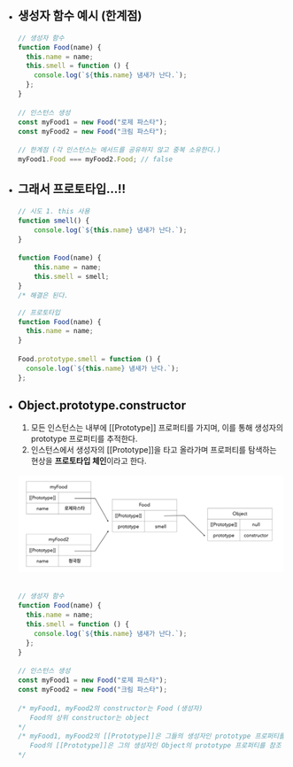 - ## 생성자 함수 예시 (한계점)

  ```javascript
  // 생성자 함수
  function Food(name) {
    this.name = name;
    this.smell = function () {
      console.log(`${this.name} 냄새가 난다.`);
    };
  }

  // 인스턴스 생성
  const myFood1 = new Food("로제 파스타");
  const myFood2 = new Food("크림 파스타");

  // 한계점 (각 인스턴스는 메서드를 공유하지 않고 중복 소유한다.)
  myFood1.Food === myFood2.Food; // false
  ```

- ## 그래서 프로토타입...!!

  ```javascript
  // 시도 1. this 사용
  function smell() {
      console.log(`${this.name} 냄새가 난다.`);
  }

  function Food(name) {
      this.name = name;
      this.smell = smell;
  }
  /* 해결은 된다.

  ```

  ```javascript
  // 프로토타입
  function Food(name) {
    this.name = name;
  }

  Food.prototype.smell = function () {
    console.log(`${this.name} 냄새가 난다.`);
  };
  ```

- ## Object.prototype.constructor

  1. 모든 인스턴스는 내부에 [[Prototype]] 프로퍼티를 가지며, 이를 통해 생성자의 prototype 프로퍼티를 추적한다.
  2. 인스턴스에서 생성자의 [[Prototype]]을 타고 올라가며 프로퍼티를 탐색하는 현상을 **프로토타입 체인**이라고 한다.<br><br>
  <div align='center'>
  <img src='./0518(1).png'>
  </div><br>

  ```javascript
  // 생성자 함수
  function Food(name) {
    this.name = name;
    this.smell = function () {
      console.log(`${this.name} 냄새가 난다.`);
    };
  }

  // 인스턴스 생성
  const myFood1 = new Food("로제 파스타");
  const myFood2 = new Food("크림 파스타");

  /* myFood1, myFood2의 constructor는 Food (생성자)
     Food의 상위 constructor는 object
  */
  /* myFood1, myFood2의 [[Prototype]]은 그들의 생성자인 prototype 프로퍼티를 참조 (smell)
     Food의 [[Prototype]]은 그의 생성자인 Object의 prototype 프로퍼티를 참조
  */
  ```
